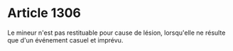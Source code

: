 # Article 1306

<p>Le mineur n'est pas restituable pour cause de lésion, lorsqu'elle ne résulte que d'un événement casuel et imprévu.</p>